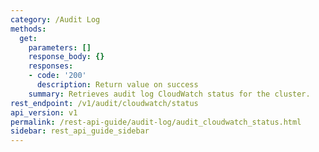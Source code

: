 ```yaml
---
category: /Audit Log
methods:
  get:
    parameters: []
    response_body: {}
    responses:
    - code: '200'
      description: Return value on success
    summary: Retrieves audit log CloudWatch status for the cluster.
rest_endpoint: /v1/audit/cloudwatch/status
api_version: v1
permalink: /rest-api-guide/audit-log/audit_cloudwatch_status.html
sidebar: rest_api_guide_sidebar
---
```

